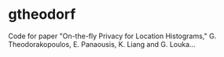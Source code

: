 # gtheodorf
Code for paper "On-the-fly Privacy for Location Histograms," G. Theodorakopoulos, E. Panaousis, K. Liang and G. Louka…

